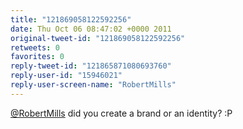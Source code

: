 ```yaml
---
title: "121869058122592256"
date: Thu Oct 06 08:47:02 +0000 2011
original-tweet-id: "121869058122592256"
retweets: 0
favorites: 0
reply-tweet-id: "121865871080693760"
reply-user-id: "15946021"
reply-user-screen-name: "RobertMills"
---
```

<a href="https://twitter.com/RobertMills">@RobertMills</a> did you create a brand or an identity? :P
